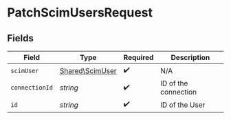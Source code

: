 # PatchScimUsersRequest


## Fields

| Field                                              | Type                                               | Required                                           | Description                                        |
| -------------------------------------------------- | -------------------------------------------------- | -------------------------------------------------- | -------------------------------------------------- |
| `scimUser`                                         | [Shared\ScimUser](../../Models/Shared/ScimUser.md) | :heavy_check_mark:                                 | N/A                                                |
| `connectionId`                                     | *string*                                           | :heavy_check_mark:                                 | ID of the connection                               |
| `id`                                               | *string*                                           | :heavy_check_mark:                                 | ID of the User                                     |